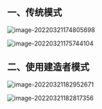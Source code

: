 ## 一、传统模式

 ![image-20220321174805698](https://fafa-blog-img.oss-cn-beijing.aliyuncs.com/images/img/20220321174805.png)

![image-20220321175744104](https://fafa-blog-img.oss-cn-beijing.aliyuncs.com/images/img/20220321175744.png)

## 二、使用建造者模式

 ![image-20220321182952671](https://fafa-blog-img.oss-cn-beijing.aliyuncs.com/images/img/20220321182952.png)

 ![image-20220321182817356](https://fafa-blog-img.oss-cn-beijing.aliyuncs.com/images/img/20220321182818.png)





